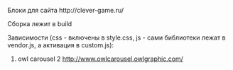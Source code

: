 <p>Блоки для сайта http://clever-game.ru/</p>
<p>Сборка лежит в build</p>
<p>Зависимости (css - включены в style.css, js - сами библиотеки лежат в vendor.js, а активация в custom.js):</p>
<ol>
  <li>owl carousel 2 <a href="http://www.owlcarousel.owlgraphic.com">http://www.owlcarousel.owlgraphic.com/</a></li>
</ol>